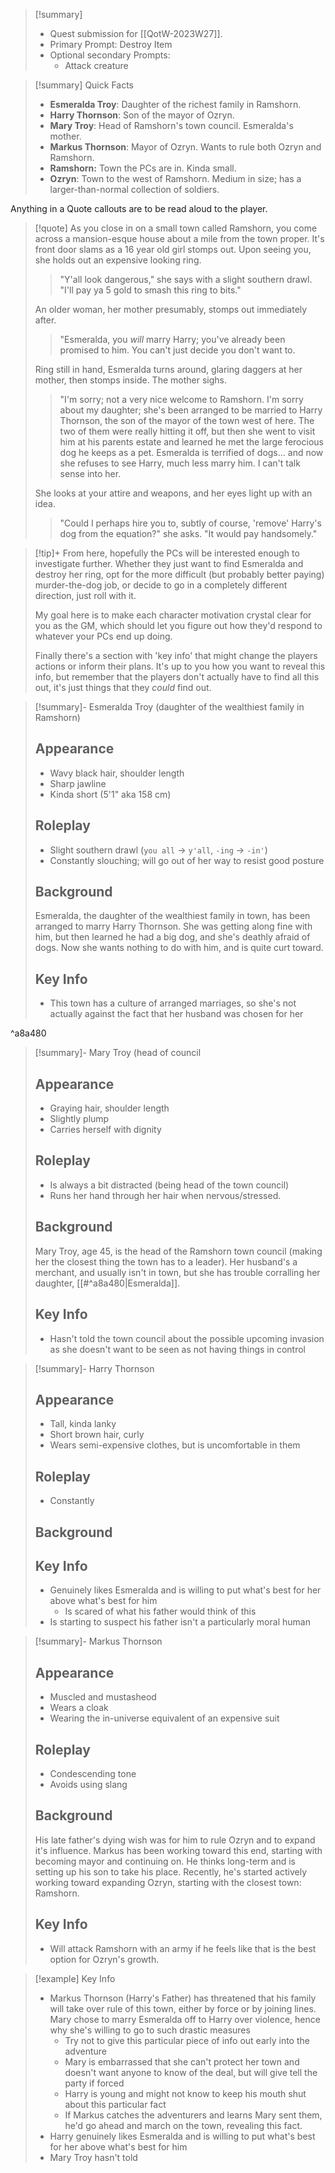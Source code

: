 
> [!summary]
> - Quest submission for [[QotW-2023W27]].
> - Primary Prompt: Destroy Item
> - Optional secondary Prompts:
>     - Attack creature

> [!summary] Quick Facts
> - **Esmeralda Troy**: Daughter of the richest family in Ramshorn.
> - **Harry Thornson**: Son of the mayor of Ozryn.
> - **Mary Troy**: Head of Ramshorn's town council. Esmeralda's mother.
> - **Markus Thornson**: Mayor of Ozryn. Wants to rule both Ozryn and Ramshorn.
> - **Ramshorn:** Town the PCs are in. Kinda small.
> - **Ozryn**: Town to the west of Ramshorn. Medium in size; has a larger-than-normal collection of soldiers.

Anything in a Quote callouts are to be read aloud to the player.

> [!quote]
> As you close in on a small town called Ramshorn, you come across a mansion-esque house about a mile from the town proper. 
> It's front door slams as a 16 year old girl stomps out. 
> Upon seeing you, she holds out an expensive looking ring. 
> 
> > "Y'all look dangerous," she says with a slight southern drawl. "I'll pay ya 5 gold to smash this ring to bits."
> 
> An older woman, her mother presumably, stomps out immediately after.
> 
> > "Esmeralda, you *will* marry Harry; you've already been promised to him. You can't just decide you don't want to.
> 
> Ring still in hand, Esmeralda turns around, glaring daggers at her mother, then stomps inside.
> The mother sighs.
> 
> > "I'm sorry; not a very nice welcome to Ramshorn. 
> > I'm sorry about my daughter; she's been arranged to be married to Harry Thornson, the son of the mayor of the town west of here. 
> > The two of them were really hitting it off, but then she went to visit him at his parents estate and learned he met the large ferocious dog he keeps as a pet. 
> > Esmeralda is terrified of dogs... and now she refuses to see Harry, much less marry him. 
> > I can't talk sense into her. 
> 
> She looks at your attire and weapons, and her eyes light up with an idea.
> 
> > "Could I perhaps hire you to, subtly of course, 'remove' Harry's dog from the equation?" she asks. "It would pay handsomely."

> [!tip]+
> From here, hopefully the PCs will be interested enough to investigate further. 
> Whether they just want to find Esmeralda and destroy her ring, opt for the more difficult (but probably better paying) murder-the-dog job, or decide to go in a completely different direction, just roll with it. 
> 
> My goal here is to make each character motivation crystal clear for you as the GM, which should let you figure out how they'd respond to whatever your PCs end up doing.
> 
> Finally there's a section with 'key info' that might change the players actions or inform their plans.
> It's up to you how you want to reveal this info, but remember that the players don't actually have to find all this out, it's just things that they *could* find out.

> [!summary]- Esmeralda Troy (daughter of the wealthiest family in Ramshorn)
> 
> ## Appearance
> 
> - Wavy black hair, shoulder length
> - Sharp jawline
> - Kinda short  (5'1" aka 158 cm)
> 
> ## Roleplay
> 
> - Slight southern drawl (`you all` &rarr; `y'all`, `-ing` &rarr; `-in'`)
> - Constantly slouching; will go out of her way to resist good posture
> 
> ## Background
> 
> Esmeralda, the daughter of the wealthiest family in town, has been arranged to marry Harry Thornson. She was getting along fine with him, but then learned he had a big dog, and she's deathly afraid of dogs. Now she wants nothing to do with him, and is quite curt toward.
> 
> ## Key Info
> 
> - This town has a culture of arranged marriages, so she's not actually against the fact that her husband was chosen for her

^a8a480

> [!summary]- Mary Troy (head of council 
> ## Appearance
> 
>  - Graying hair, shoulder length
>  - Slightly plump
>  - Carries herself with dignity
> 
> ## Roleplay
> 
> - Is always a bit distracted (being head of the town council)
> - Runs her hand through her hair when nervous/stressed.
> 
> ## Background
> 
> Mary Troy, age 45, is the head of the Ramshorn town council (making her the closest thing the town has to a leader). 
> Her husband's a merchant, and usually isn't in town, but she has trouble corralling her daughter, [[#^a8a480|Esmeralda]].
> 
> ## Key Info
> 
> - Hasn't told the town council about the possible upcoming invasion as she doesn't want to be seen as not having things in control

> [!summary]- Harry Thornson
> ## Appearance
> 
>  - Tall, kinda lanky
>  - Short brown hair, curly
>  - Wears semi-expensive clothes, but is uncomfortable in them
> 
> ## Roleplay
> 
> - Constantly
> 
> ## Background
> 
> 
> 
> ## Key Info
> 
> - Genuinely likes Esmeralda and is willing to put what's best for her above what's best for him 
>     - Is scared of what his father would think of this
> - Is starting to suspect his father isn't a particularly moral human

> [!summary]- Markus Thornson
> ## Appearance
> 
>  - Muscled and mustasheod
>  - Wears a cloak
>  - Wearing the in-universe equivalent of an expensive suit
> 
> ## Roleplay
> 
> - Condescending tone
> - Avoids using slang
> 
> ## Background
> 
> His late father's dying wish was for him to rule Ozryn and to expand it's influence. 
> Markus has been working toward this end, starting with becoming mayor and continuing on.
> He thinks long-term and is setting up his son to take his place.
> Recently, he's started actively working toward expanding Ozryn, starting with the closest town: Ramshorn.
> 
> ## Key Info
> 
> - Will attack Ramshorn with an army if he feels like that is the best option for Ozryn's growth.


> [!example] Key Info
> - Markus Thornson (Harry's Father) has threatened that his family will take over rule of this town, either by force or by joining lines. Mary chose to marry Esmeralda off to Harry over violence, hence why she's willing to go to such drastic measures
>     - Try not to give this particular piece of info out early into the adventure
>     - Mary is embarrassed that she can't protect her town and doesn't want anyone to know of the deal, but will give tell the party if forced
>     - Harry is young and might not know to keep his mouth shut about this particular fact
>     - If Markus catches the adventurers and learns Mary sent them, he'd go ahead and march on the town, revealing this fact.
> - Harry genuinely likes Esmeralda and is willing to put what's best for her above what's best for him 
> - Mary Troy hasn't told 
